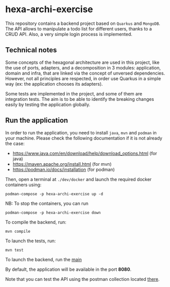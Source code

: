 # hexa-archi-exercise

This repository contains a backend project based on `Quarkus` and `MongoDB`.
The API allows to manipulate a todo list for different users, thanks to a CRUD API.
Also, a very simple login process is implemented.

## Technical notes

Some concepts of the hexagonal architecture are used in this project, like the use of ports,
adapters, and a decomposition in 3 modules: application, domain and infra, that are linked
via the concept of unversed dependencies. However, not all principles are respected, in order
use Quarkus in a simple way (ex: the application chooses its adapters).

Some tests are implemented in the project, and some of them are integration tests.
The aim is to be able to identify the breaking changes easily by testing the application globally.

## Run the application

In order to run the application, you need to install `java`, `mvn` and `podman` in your machine.
Please check the following documentation if it is not already the case:

- https://www.java.com/en/download/help/download_options.html (for java)
- https://maven.apache.org/install.html (for mvn)
- https://podman.io/docs/installation (for podman)

Then, open a terminal at `./dev/docker` and launch the required docker containers using:

```shell
podman-compose -p hexa-archi-exercise up -d
```

NB: To stop the containers, you can run

```shell
podman-compose -p hexa-archi-exercise down
```

To compile the backend, run:

```shell
mvn compile
```

To launch the tests, run:

```shell
mvn test
```

To launch the backend, run the [main](application/src/main/java/lunatech/application/Main.java)

By default, the application will be available in the port **8080**.

Note that you can test the API using the postman collection
located [there](dev/postman/hexa-archi-exercise.postman_collection.json).